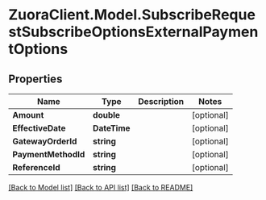 # ZuoraClient.Model.SubscribeRequestSubscribeOptionsExternalPaymentOptions

## Properties

Name | Type | Description | Notes
------------ | ------------- | ------------- | -------------
**Amount** | **double** |  | [optional] 
**EffectiveDate** | **DateTime** |  | [optional] 
**GatewayOrderId** | **string** |  | [optional] 
**PaymentMethodId** | **string** |  | [optional] 
**ReferenceId** | **string** |  | [optional] 

[[Back to Model list]](../README.md#documentation-for-models) [[Back to API list]](../README.md#documentation-for-api-endpoints) [[Back to README]](../README.md)

